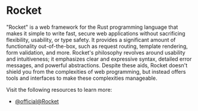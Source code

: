 # Rocket

"Rocket" is a web framework for the Rust programming language that makes it simple to write fast, secure web applications without sacrificing flexibility, usability, or type safety. It provides a significant amount of functionality out-of-the-box, such as request routing, template rendering, form validation, and more. Rocket's philosophy revolves around usability and intuitiveness; it emphasizes clear and expressive syntax, detailed error messages, and powerful abstractions. Despite these aids, Rocket doesn't shield you from the complexities of web programming, but instead offers tools and interfaces to make these complexities manageable.

Visit the following resources to learn more:

- [@official@Rocket](https://rocket.rs/)
